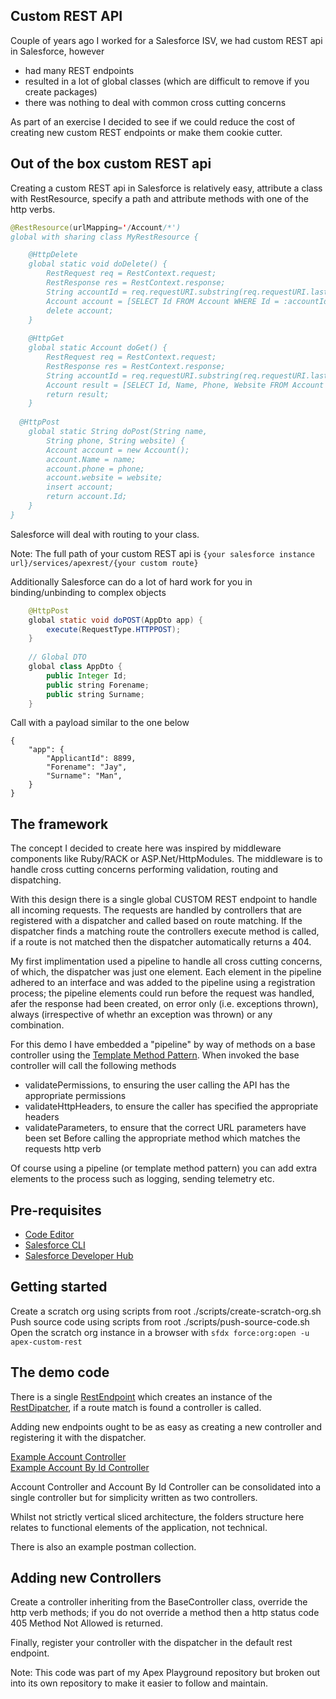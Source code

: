Custom REST API
--------------------

Couple of years ago I worked for a Salesforce ISV, we had custom REST api in Salesforce, however
- had many REST endpoints
- resulted in a lot of global classes (which are difficult to remove if you create packages)
- there was nothing to deal with common cross cutting concerns

As part of an exercise I decided to see if we could reduce the cost of creating new custom REST endpoints or make them cookie cutter.

## Out of the box custom REST api

Creating a custom REST api in Salesforce is relatively easy, attribute a class with RestResource, specify a path and attribute methods with one of the http verbs. 

```Java
@RestResource(urlMapping='/Account/*')
global with sharing class MyRestResource {

    @HttpDelete
    global static void doDelete() {
        RestRequest req = RestContext.request;
        RestResponse res = RestContext.response;
        String accountId = req.requestURI.substring(req.requestURI.lastIndexOf('/')+1);
        Account account = [SELECT Id FROM Account WHERE Id = :accountId];
        delete account;
    }
  
    @HttpGet
    global static Account doGet() {
        RestRequest req = RestContext.request;
        RestResponse res = RestContext.response;
        String accountId = req.requestURI.substring(req.requestURI.lastIndexOf('/')+1);
        Account result = [SELECT Id, Name, Phone, Website FROM Account WHERE Id = :accountId];
        return result;
    }
  
  @HttpPost
    global static String doPost(String name,
        String phone, String website) {
        Account account = new Account();
        account.Name = name;
        account.phone = phone;
        account.website = website;
        insert account;
        return account.Id;
    }
}
```

Salesforce will deal with routing to your class.

Note: The full path of your custom REST api is `{your salesforce instance url}/services/apexrest/{your custom route}`

Additionally Salesforce can do a lot of hard work for you in binding/unbinding to complex objects

```Java
    @HttpPost
    global static void doPOST(AppDto app) {
        execute(RequestType.HTTPPOST);        
    }
    
    // Global DTO
    global class AppDto {
		public Integer Id;
        public string Forename;
        public string Surname;
    }
```

Call with a payload similar to the one below
```
{
    "app": {
        "ApplicantId": 8899,
        "Forename": "Jay",
        "Surname": "Man",
    }
}
```

## The framework

The concept I decided to create here was inspired by middleware components like Ruby/RACK or ASP.Net/HttpModules. The middleware is to handle cross cutting concerns performing validation, routing and dispatching. 

With this design there is a single global CUSTOM REST endpoint to handle all incoming requests. The requests are handled by controllers that are registered with a dispatcher and called based on route matching. If the dispatcher finds a matching route the controllers execute method is called, if a route is not matched then the dispatcher automatically returns a 404.

My first implimentation used a pipeline to handle all cross cutting concerns, of which, the dispatcher was just one element. Each element in the pipeline adhered to an interface and was added to the pipeline using a registration process; the pipeline elements could run before the request was handled, afer the response had been created, on error only (i.e. exceptions thrown), always (irrespective of whethr an exception was thrown) or any combination.

For this demo I have embedded a "pipeline" by way of methods on a base controller using the [Template Method Pattern](https://en.wikipedia.org/wiki/Template_method_pattern). When invoked the base controller will call the following methods
- validatePermissions, to ensuring the user calling the API has the appropriate permissions
- validateHttpHeaders, to ensure the caller has specified the appropriate headers
- validateParameters, to ensure that the correct URL parameters have been set
Before calling the appropriate method which matches the requests http verb

Of course using a pipeline (or template method pattern) you can add extra elements to the process such as logging, sending telemetry etc.

## Pre-requisites
- [Code Editor](https://code.visualstudio.com/download)
- [Salesforce CLI](https://developer.salesforce.com/tools/sfdxcli)
- [Salesforce Developer Hub](https://developer.salesforce.com/promotions/orgs/dx-signup)

## Getting started
Create a scratch org using scripts from root ./scripts/create-scratch-org.sh
Push source code using scripts from root ./scripts/push-source-code.sh
Open the scratch org instance in a browser with `sfdx force:org:open -u apex-custom-rest`

## The demo code

There is a single [RestEndpoint](src/force-app/main/default/classes/Rest/RestEndpoint.cls) which creates an instance of the 
[RestDipatcher](src/force-app/main/default/classes/Rest/RestDispatcher.cls), if a route match is found a controller is called.

Adding new endpoints ought to be as easy as creating a new controller and registering it with the dispatcher.

[Example Account Controller](src/force-app/main/default/classes/AccountContact/Controllers/AccountContactRestController.cls)  
[Example Account By Id Controller](src/force-app/main/default/classes/AccountContact/Controllers/AccountIdContactRestController.cls)

Account Controller and Account By Id Controller can be consolidated into a single controller but for simplicity written as two controllers.

Whilst not strictly vertical sliced architecture, the folders structure here relates to functional elements of the application, not technical. 

There is also an example postman collection.

## Adding new Controllers

Create a controller inheriting from the BaseController class, override the http verb methods; if you do not override a method then a http status code 405 Method Not Allowed is returned.

Finally, register your controller with the dispatcher in the default rest endpoint.

Note:
This code was part of my Apex Playground repository but broken out into its own repository to make it easier to follow and maintain.
